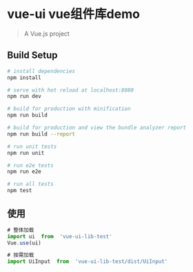 # vue-ui  vue组件库demo

> A Vue.js project

## Build Setup

``` bash
# install dependencies
npm install

# serve with hot reload at localhost:8080
npm run dev

# build for production with minification
npm run build

# build for production and view the bundle analyzer report
npm run build --report

# run unit tests
npm run unit

# run e2e tests
npm run e2e

# run all tests
npm test
```



## 使用
```js
# 整体加载
import ui  from  'vue-ui-lib-test'
Vue.use(ui)

# 按需加载
import UiInput  from  'vue-ui-lib-test/dist/UiInput'

```
